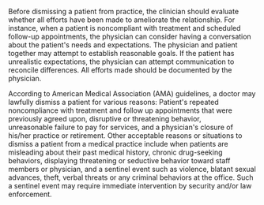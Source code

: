 Before dismissing a patient from practice, the clinician should evaluate whether all efforts have been made to ameliorate the relationship. For instance, when a patient is noncompliant with treatment and scheduled follow-up appointments, the physician can consider having a conversation about the patient's needs and expectations. The physician and patient together may attempt to establish reasonable goals. If the patient has unrealistic expectations, the physician can attempt communication to reconcile differences. All efforts made should be documented by the physician.

According to American Medical Association (AMA) guidelines, a doctor may lawfully dismiss a patient for various reasons: Patient's repeated noncompliance with treatment and follow up appointments that were previously agreed upon, disruptive or threatening behavior, unreasonable failure to pay for services, and a physician's closure of his/her practice or retirement. Other acceptable reasons or situations to dismiss a patient from a medical practice include when patients are misleading about their past medical history, chronic drug-seeking behaviors, displaying threatening or seductive behavior toward staff members or physician, and a sentinel event such as violence, blatant sexual advances, theft, verbal threats or any criminal behaviors at the office. Such a sentinel event may require immediate intervention by security and/or law enforcement.